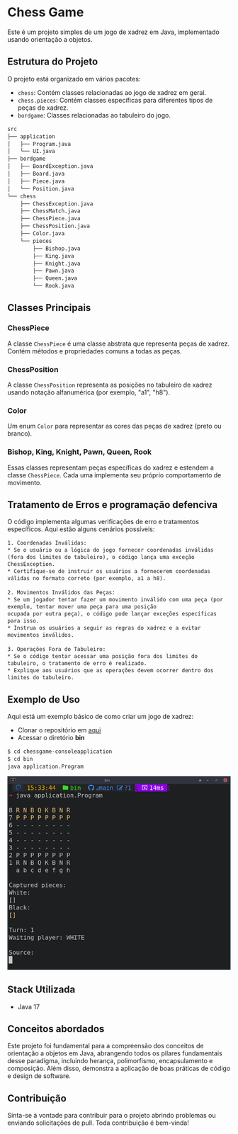 # Chess Game

Este é um projeto simples de um jogo de xadrez em Java, implementado usando orientação a objetos.

## Estrutura do Projeto

O projeto está organizado em vários pacotes:

- `chess`: Contém classes relacionadas ao jogo de xadrez em geral.
- `chess.pieces`: Contém classes específicas para diferentes tipos de peças de xadrez.
- `bordgame`: Classes relacionadas ao tabuleiro do jogo.

```bash
src
├── application
│   ├── Program.java
│   └── UI.java
├── bordgame
│   ├── BoardException.java
│   ├── Board.java
│   ├── Piece.java
│   └── Position.java
└── chess
    ├── ChessException.java
    ├── ChessMatch.java
    ├── ChessPiece.java
    ├── ChessPosition.java
    ├── Color.java
    └── pieces
        ├── Bishop.java
        ├── King.java
        ├── Knight.java
        ├── Pawn.java
        ├── Queen.java
        └── Rook.java
```
## Classes Principais

### ChessPiece

A classe `ChessPiece` é uma classe abstrata que representa peças de xadrez. Contém métodos e propriedades comuns a todas as peças.

### ChessPosition

A classe `ChessPosition` representa as posições no tabuleiro de xadrez usando notação alfanumérica (por exemplo, "a1", "h8").

### Color

Um enum `Color` para representar as cores das peças de xadrez (preto ou branco).

### Bishop, King, Knight, Pawn, Queen, Rook

Essas classes representam peças específicas do xadrez e estendem a classe `ChessPiece`. Cada uma implementa seu próprio comportamento de movimento.

## Tratamento de Erros e programação defenciva

O código implementa algumas verificações de erro e tratamentos específicos. Aqui estão alguns cenários possíveis:

	1. Coordenadas Inválidas:
	* Se o usuário ou a lógica do jogo fornecer coordenadas inválidas (fora dos limites do tabuleiro), o código lança uma exceção ChessException.
	* Certifique-se de instruir os usuários a fornecerem coordenadas válidas no formato correto (por exemplo, a1 a h8).
	
	2. Movimentos Inválidos das Peças:
	* Se um jogador tentar fazer um movimento inválido com uma peça (por exemplo, tentar mover uma peça para uma posição 					ocupada por outra peça), o código pode lançar exceções específicas para isso.
	* Instrua os usuários a seguir as regras do xadrez e a evitar movimentos inválidos.
	
	3. Operações Fora do Tabuleiro:
	* Se o código tentar acessar uma posição fora dos limites do tabuleiro, o tratamento de erro é realizado.
	* Explique aos usuários que as operações devem ocorrer dentro dos limites do tabuleiro.

## Exemplo de Uso

Aqui está um exemplo básico de como criar um jogo de xadrez:

 * Clonar o repositório em [aqui](git@github.com:lasbrDev/chessgame-consoleapplication.git)
 * Acessar o diretório **bin**
 
 ```bash
 $ cd chessgame-consoleapplication
 $ cd bin
 java application.Program
```
![chess-console.png](docs/chess-console.png)

## Stack Utilizada

- Java 17

## Conceitos abordados

Este projeto foi fundamental para a compreensão dos conceitos de orientação a objetos em Java, abrangendo todos os pilares fundamentais desse paradigma, incluindo herança, polimorfismo, encapsulamento e composição. Além disso, demonstra a aplicação de boas práticas de código e design de software.
	
## Contribuição

Sinta-se à vontade para contribuir para o projeto abrindo problemas ou enviando solicitações de pull. Toda contribuição é bem-vinda!


		